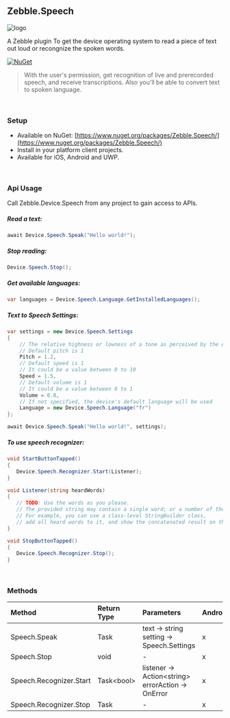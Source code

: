 ﻿[logo]: https://raw.githubusercontent.com/Geeksltd/Zebble.Speech/master/Shared/NuGet/Icon.png "Zebble.Speech"


## Zebble.Speech

![logo]

A Zebble plugin To get the device operating system to read a piece of text out loud or recongnize the spoken words.


[![NuGet](https://img.shields.io/nuget/v/Zebble.Speech.svg?label=NuGet)](https://www.nuget.org/packages/Zebble.Speech/)

> With the user's permission, get recognition of live and prerecorded speech, and receive transcriptions. Also you'll be able to convert text to spoken language.

<br>


### Setup
* Available on NuGet: [https://www.nuget.org/packages/Zebble.Speech/](https://www.nuget.org/packages/Zebble.Speech/)
* Install in your platform client projects.
* Available for iOS, Android and UWP.
<br>


### Api Usage
Call Zebble.Device.Speech from any project to gain access to APIs.

##### Read a text:
```csharp
await Device.Speech.Speak("Hello world!");
```
##### Stop reading:
```csharp
Device.Speech.Stop();
```
##### Get available languages:
```csharp
var languages = Device.Speech.Language.GetInstalledLanguages();
```
##### Text to Speech Settings:
```csharp
var settings = new Device.Speech.Settings
{
    // The relative highness or lowness of a tone as perceived by the ear
    // Default pitch is 1
    Pitch = 1.2, 
    // Default speed is 1
    // It could be a value between 0 to 10
    Speed = 1.5,
    // Default volume is 1
    // It could be a value between 0 to 1
    Volume = 0.8,
    // If not specified, the device's default language will be used
    Language = new Device.Speech.Language("fr")
};

await Device.Speech.Speak("Hello world!", settings);
```
##### To use speech recognizer:
```csharp
void StartButtonTapped()
{
   Device.Speech.Recognizer.Start(Listener);
}

void Listener(string heardWords)
{
   // TODO: Use the words as you please. 
   // The provided string may contain a single word; or a number of them.
   // For example, you can use a class-level StringBuilder class, 
   // add all heard words to it, and show the concatenated result on the screen.
}

void StopButtonTapped()
{
   Device.Speech.Recognizer.Stop();
}
```

<br>

### Methods
| Method       | Return Type  | Parameters                          | Android | iOS | Windows |
| :----------- | :----------- | :-----------                        | :------ | :-- | :------ |
| Speech.Speak        | Task         | text -> string<br> setting -> Speech.Settings| x       | x   | x       |
| Speech.Stop         | void         | -                                   | x     | x   | x
| Speech.Recognizer.Start | Task<bool&gt; | listener -> Action<string&gt; errorAction -> OnError | x | x | x
| Speech.Recognizer.Stop | Task | - | x | x | x